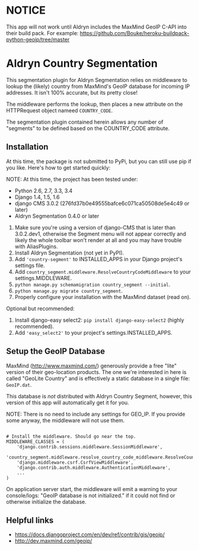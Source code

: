 NOTICE
======

This app will not work until Aldryn includes the MaxMind GeoIP C-API into
their build pack. For example:
https://github.com/Bouke/heroku-buildpack-python-geoip/tree/master


Aldryn Country Segmentation
===========================

This segmentation plugin for Aldryn Segmentation relies on middleware to
lookup the (likely) country from MaxMind's GeoIP database for incoming IP
addresses. It isn't 100% accurate, but its pretty close!

The middleware performs the lookup, then places a new attribute on the
HTTPRequest object nameed `COUNTRY_CODE`.

The segmentation plugin contained herein allows any number of "segments" to be
defined based on the COUNTRY_CODE attribute.

Installation
------------

At this time, the package is not submitted to PyPi, but you can still use pip
if you like. Here's how to get started quickly:

NOTE: At this time, the project has been tested under:
- Python 2.6, 2.7, 3.3, 3.4
- Django 1.4, 1.5, 1.6
- django CMS 3.0.2 (276fd37b0e49555bafce6c071ca50508de5e4c49 or later)
- Aldryn Segmentation 0.4.0 or later

1. Make sure you're using a version of django-CMS that is later than
   3.0.2.dev1, otherwise the Segment menu will not appear correctly and likely
   the whole toolbar won't render at all and you may have trouble with
   AliasPlugins.
1. Install Aldryn Segmentation (not yet in PyPI).
1. Add `'country-segment'` to INSTALLED_APPS in your Django project's
   settings file.
1. Add `country_segment.middleware.ResolveCountryCodeMiddleware`
   to your settings.MIDDLEWARE.
1. `python manage.py schemamigration country_segment --initial`.
1. `python manage.py migrate country_segment`.
1. Properly configure your installation with the MaxMind dataset (read on).

Optional but recommended:

1. Install django-easy select2: `pip install django-easy-select2` (highly
   recommended).
1. Add `'easy_select2'` to your project's settings.INSTALLED_APPS.


Setup the GeoIP Database
------------------------

MaxMind (http://www.maxmind.com/) generously provide a free "lite" version of
their geo-location products. The one we're interested in here is called
"GeoLite Country" and is effectively a static database in a single file:
`GeoIP.dat`.

This database is *not* distributed with Aldryn Country Segment, however, this
version of this app will automatically get it for you.

NOTE: There is no need to include any settings for GEO_IP. If you provide some
anyway, the middleware will not use them.
````

# Install the middleware. Should go near the top.
MIDDLEWARE_CLASSES = (
    'django.contrib.sessions.middleware.SessionMiddleware',
    'country_segment.middleware.resolve_country_code_middleware.ResolveCountryCodeMiddleware',
    'django.middleware.csrf.CsrfViewMiddleware',
    'django.contrib.auth.middleware.AuthenticationMiddleware',
    ...
)
````

On application server start, the middleware will emit a warning to your
console/logs: "GeoIP database is not initialized." if it could not find or
otherwise initialize the database.


Helpful links
-------------

- https://docs.djangoproject.com/en/dev/ref/contrib/gis/geoip/
- http://dev.maxmind.com/geoip/
